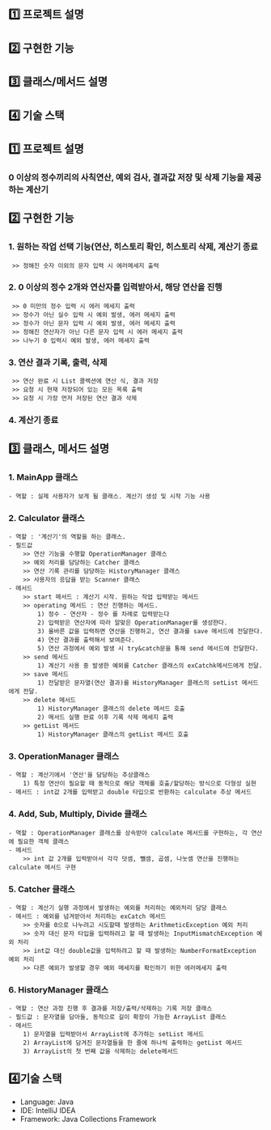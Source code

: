 ## 1️⃣ 프로젝트 설명
## 2️⃣ 구현한 기능
## 3️⃣ 클래스/메서드 설명
## 4️⃣ 기술 스택


## 1️⃣ 프로젝트 설명
### 0 이상의 정수끼리의 사칙연산, 예외 검사, 결과값 저장 및 삭제 기능을 제공하는 계산기


## 2️⃣ 구현한 기능
### 1. 원하는 작업 선택 기능(연산, 히스토리 확인, 히스토리 삭제, 계산기 종료
     >> 정해진 숫자 이외의 문자 입력 시 에러메세지 출력

### 2. 0 이상의 정수 2개와 연산자를 입력받아서, 해당 연산을 진행
     >> 0 미만의 정수 입력 시 에러 메세지 출력
     >> 정수가 아닌 실수 입력 시 예외 발생, 에러 메세지 출력
     >> 정수가 아닌 문자 입력 시 예외 발생, 에러 메세지 출력
     >> 정해진 연산자가 아닌 다른 문자 입력 시 에러 메세지 출력
     >> 나누기 0 입력시 예외 발생, 에러 메세지 출력

### 3. 연산 결과 기록, 출력, 삭제
     >> 연산 완료 시 List 콜렉션에 연산 식, 결과 저장
     >> 요청 시 현재 저장되어 있는 모든 목록 출력
     >> 요청 시 가장 먼저 저장된 연산 결과 삭제

### 4. 계산기 종료


## 3️⃣ 클래스, 메서드 설명
### 1. MainApp 클래스
    - 역할 : 실제 사용자가 보게 될 클래스. 계산기 생성 및 시작 기능 사용

### 2. Calculator 클래스
    - 역할 : '계산기'의 역할을 하는 클래스.
    - 필드값 
        >> 연산 기능을 수행할 OperationManager 클래스
        >> 예외 처리를 담당하는 Catcher 클래스
        >> 연산 기록 관리를 담당하는 HistoryManager 클래스
        >> 사용자의 응답을 받는 Scanner 클래스
    - 메서드
        >> start 메서드 : 계산기 시작. 원하는 작업 입력받는 메서드
        >> operating 메서드 : 연산 진행하는 메서드.
            1) 정수 - 연산자 - 정수 를 차례로 입력받는다
            2) 입력받은 연산자에 따라 알맞은 OperationManager를 생성한다.
            3) 올바른 값을 입력하면 연산을 진행하고, 연산 결과를 save 메서드에 전달한다.
            4) 연산 결과를 출력해서 보여준다.
            5) 연산 과정에서 예외 발생 시 try&catch문을 통해 send 메서드에 전달한다.
        >> send 메서드
            1) 계산기 사용 중 발생한 예외를 Catcher 클래스의 exCatchk메서드에게 전달.
        >> save 메서드
            1) 전달받은 문자열(연산 결과)를 HistoryManager 클래스의 setList 메서드에게 전달.
        >> delete 메서드
            1) HistoryManager 클래스의 delete 메서드 호출
            2) 메서드 실행 완료 이후 기록 삭제 메세지 출력
        >> getList 메서드
            1) HistoryManager 클래스의 getList 메서드 호출

### 3. OperationManager 클래스
    - 역할 : 계산기에서 '연산'을 담당하는 추상클래스
        1) 특정 연산이 필요할 때 동적으로 해당 객체를 호출/할당하는 방식으로 다형성 실현
    - 메서드 : int값 2개를 입력받고 double 타입으로 반환하는 calculate 추상 메서드

### 4. Add, Sub, Multiply, Divide 클래스
    - 역할 : OperationManager 클래스를 상속받아 calculate 메서드를 구현하는, 각 연산에 필요한 객체 클래스
    - 메서드
        >> int 값 2개를 입력받아서 각각 덧셈, 뺄셈, 곱셈, 나눗셈 연산을 진행하는 calculate 메서드 구현
        
### 5. Catcher 클래스
    - 역할 : 계산기 실행 과정에서 발생하는 예외를 처리하는 예외처리 담당 클래스
    - 메서드 : 예외를 넘겨받아서 처리하는 exCatch 메서드
        >> 숫자를 0으로 나누려고 시도할때 발생하는 ArithmeticException 예외 처리
        >> 숫자 대신 문자 타입을 입력하려고 할 때 발생하는 InputMismatchException 예외 처리
        >> int값 대신 double값을 입력하려고 할 때 발생하는 NumberFormatException 예외 처리
        >> 다른 예외가 발생할 경우 예외 메세지를 확인하기 위한 에러메세지 출력

### 6. HistoryManager 클래스
    - 역할 : 연산 과정 진행 후 결과를 저장/출력/삭제하는 기록 저장 클래스
    - 필드값 : 문자열을 담아둘, 동적으로 길이 확장이 가능한 ArrayList 클래스
    - 메서드
        1) 문자열을 입력받아서 ArrayList에 추가하는 setList 메서드
        2) ArrayList에 담겨진 문자열들을 한 줄에 하나씩 출력하는 getList 메서드
        3) ArrayList의 첫 번째 값을 삭제하는 delete메서드
     

## 4️⃣기술 스택
- Language: Java
- IDE: IntelliJ IDEA
- Framework: Java Collections Framework
